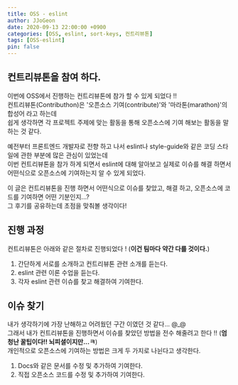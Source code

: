 ```yaml
---
title: OSS - eslint
author: JJoGeon
date: 2020-09-13 22:00:00 +0900
categories: [OSS, eslint, sort-keys, 컨트리뷰톤]
tags: [OSS-eslint]
pin: false
---
```



## 컨트리뷰톤을 참여 하다.
이번에 OSS에서 진행하는 컨트리뷰톤에 참가 할 수 있게 되었다 !!  
컨트리뷰톤(Contributhon)은 '오픈소스 기여(contribute)'와 '마라톤(marathon)'의 합성어 라고 하는데  
쉽게 생각하면 각 프로젝트 주제에 맞는 활동을 통해 오픈소스에 기여 해보는 활동을 말하는 것 같다.  

예전부터 프론트엔드 개발자로 전향 하고 나서 eslint나 style-guide와 같은 코딩 스타일에 관한 부분에 많은 관심이 있었는데  
이번 컨트리뷰톤을 참가 하게 되면서 eslint에 대해 알아보고 실제로 이슈를 해결 하면서 어떤식으로 오픈소스에 기여하는지 알 수 있게 되었다.  

이 글은 컨트리뷰톤을 진행 하면서 어떤식으로 이슈를 찾았고, 해결 하고, 오픈소스에 코드를 기여하면 어떤 기분인지...?  
그 후기를 공유하는데 초점을 맞춰볼 생각이다!  
  
  
## 진행 과정
컨트리뷰톤은 아래와 같은 절차로 진행되었다 ! (**이건 팀마다 약간 다를 것이다.**)  
1. 간단하게 서로를 소개하고 컨트리뷰톤 관련 소개를 듣는다.
2. eslint 관련 이론 수업을 듣는다.
3. 각자 eslint 관련 이슈를 찾고 해결하여 기여한다.  
  
  
  
## 이슈 찾기
내가 생각하기에 가장 난해하고 어려웠던 구간 이였던 것 같다... @_@  
그래서 내가 컨트리뷰톤을 진행하면서 이슈를 찾았던 방법을 전수 해줄려고 한다 !! (**엄청난 꿀팁이다!! 뇌피셜이지만...ㅋ**)  
개인적으로 오픈소스에 기여하는 방법은 크게 두 가지로 나뉜다고 생각한다.
1. Docs와 같은 문서를 수정 및 추가하여 기여한다.
2. 직접 오픈소스 코드를 수정 및 추가하여 기여한다.



